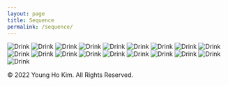 ```yaml
---
layout: page
title: Sequence
permalink: /sequence/
---
```


![Drink]({{site.baseurl}}/assets/images/sequence/IMG_0292.jpg)
![Drink]({{site.baseurl}}/assets/images/sequence/IMG_0721.jpg)
![Drink]({{site.baseurl}}/assets/images/sequence/IMG_0723.jpg)
![Drink]({{site.baseurl}}/assets/images/sequence/IMG_9010.jpg)
![Drink]({{site.baseurl}}/assets/images/sequence/IMG_9428.jpg)
![Drink]({{site.baseurl}}/assets/images/sequence/IMG_9433.jpg)
![Drink]({{site.baseurl}}/assets/images/sequence/IMG_9436.jpg)
![Drink]({{site.baseurl}}/assets/images/sequence/IMG_0726_(1).jpg)
![Drink]({{site.baseurl}}/assets/images/sequence/IMG_0726_(2).jpg)
![Drink]({{site.baseurl}}/assets/images/sequence/IMG_0726_(3).jpg)
![Drink]({{site.baseurl}}/assets/images/sequence/IMG_0726_(4).jpg)
![Drink]({{site.baseurl}}/assets/images/sequence/IMG_0726_(5).jpg)
![Drink]({{site.baseurl}}/assets/images/sequence/IMG_0726_(6).jpg)
![Drink]({{site.baseurl}}/assets/images/sequence/IMG_0726_(7).jpg)
![Drink]({{site.baseurl}}/assets/images/sequence/IMG_0726_(8).jpg)
![Drink]({{site.baseurl}}/assets/images/sequence/IMG_0726_(9).jpg)
![Drink]({{site.baseurl}}/assets/images/sequence/IMG_0726_(10).jpg)
![Drink]({{site.baseurl}}/assets/images/sequence/IMG_0726_(11).jpg)
![Drink]({{site.baseurl}}/assets/images/sequence/IMG_0726_(12).jpg)

© 2022 Young Ho Kim. All Rights Reserved.
